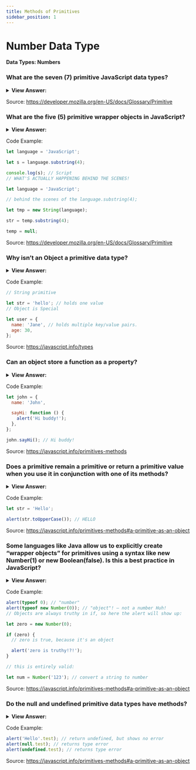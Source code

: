 ```yaml
---
title: Methods of Primitives
sidebar_position: 1
---
```


# Number Data Type

**Data Types: Numbers**

<head>
  <title>Number Data Type - JavaScript Interview Questions & Answers</title>
  <meta charSet="utf-8" />
</head>

### What are the seven (7) primitive JavaScript data types?

<details>
  <summary><strong>View Answer:</strong></summary>
  <div>
  <div><strong>Interview Response:</strong> String, Symbol, Boolean, BigInt, number, null, and undefined.</div><br />
  <div><strong>Technical Response:</strong> There are 7 primitive data types that include the string, number, bigint, Boolean, undefined, symbol, and null data types. Most of the time, a primitive value is represented directly at the lowest level of the language implementation.<br /><br />
  </div>
  </div>
</details>

Source: <https://developer.mozilla.org/en-US/docs/Glossary/Primitive>

### What are the five (5) primitive wrapper objects in JavaScript?

<details>
  <summary><strong>View Answer:</strong></summary>
  <div>
  <div><strong>Interview Response:</strong> String, Symbol, BigInt, Boolean, and Number.</div><br />
  <div><strong>Technical Response:</strong> There are 5 primitive wrapper objects that include the String, Number, BigInt, Boolean, and Symbol.<br /><br />
  </div>
  </div>
</details>

Code Example:

```js
let language = 'JavaScript';

let s = language.substring(4);

console.log(s); // Script
// WHAT'S ACTUALLY HAPPENING BEHIND THE SCENES!

let language = 'JavaScript';

// behind the scenes of the language.substring(4);

let tmp = new String(language);

str = temp.substring(4);

temp = null;
```

Source: <https://developer.mozilla.org/en-US/docs/Glossary/Primitive>

### Why isn’t an Object a primitive data type?

<details>
  <summary><strong>View Answer:</strong></summary>
  <div>
  <div><strong>Interview Response:</strong> A primitive data type has only a single value. Objects on the other hand can contain more than one value stored in collections and more complex structures.
</div>
  </div>
</details>

Code Example:

```js
// String primitive

let str = 'hello'; // holds one value
// Object is Special

let user = {
  name: 'Jane', // holds multiple key/value pairs.
  age: 30,
};
```

Source: <https://javascript.info/types>

### Can an object store a function as a property?

<details>
  <summary><strong>View Answer:</strong></summary>
  <div>
  <div><strong>Interview Response:</strong> Yes, a function can be used as a property of an object. It is more commonly called an object method.
</div>
  </div>
</details>

Code Example:

```js
let john = {
  name: 'John',

  sayHi: function () {
    alert('Hi buddy!');
  },
};

john.sayHi(); // Hi buddy!
```

Source: <https://javascript.info/primitives-methods>

### Does a primitive remain a primitive or return a primitive value when you use it in conjunction with one of its methods?

<details>
  <summary><strong>View Answer:</strong></summary>
  <div>
  <div><strong>Interview Response:</strong> Yes, a primitive remains a primitive regardless of what method is called on it.</div><br />
  <div><strong>Technical Response:</strong> Yes, a primitive remains a primitive. For instance, there exists a string method `str.toUpperCase()` that returns a capitalized string. The type of the returned value remains a string.<br /><br />
  </div>
  </div>
</details>

Code Example:

```js
let str = 'Hello';

alert(str.toUpperCase()); // HELLO
```

Source: <https://javascript.info/primitives-methods#a-primitive-as-an-object>

### Some languages like Java allow us to explicitly create “wrapper objects” for primitives using a syntax like new Number(1) or new Boolean(false). Is this a best practice in JavaScript?

<details>
  <summary><strong>View Answer:</strong></summary>
  <div>
  <div><strong>Interview Response:</strong> Technically, using the “new” syntax can be done, but it is not recommended because it will return an object and not the primitive value as intended.</div><br />
  <div><strong>Technical Response:</strong> Technically this can be done in JavaScript, but it is not recommended based on the specifications. There are several unintended consequences of using this practice and it should be avoided. A best practice is to use Number and Boolean object wrappers without the new operator.<br /><br />
  </div>
  </div>
</details>

Code Example:

```js
alert(typeof 0); // "number"
alert(typeof new Number(0)); // "object"! – not a number Huh!
// Objects are always truthy in if, so here the alert will show up:

let zero = new Number(0);

if (zero) {
  // zero is true, because it's an object

  alert('zero is truthy!?!');
}

// this is entirely valid:

let num = Number('123'); // convert a string to number
```

Source: <https://javascript.info/primitives-methods#a-primitive-as-an-object>

### Do the null and undefined primitive data types have methods?

<details>
  <summary><strong>View Answer:</strong></summary>
  <div>
  <div><strong>Interview Response:</strong> No, they are considered the most primitive data types of all. They both have no wrapper objects and do not provide any methods.
</div>
  </div>
</details>

Code Example:

```js
alert('Hello'.test); // return undefined, but shows no error
alert(null.test); // returns type error
alert(undefined.test); // returns type error
```

Source: <https://javascript.info/primitives-methods#a-primitive-as-an-object>
